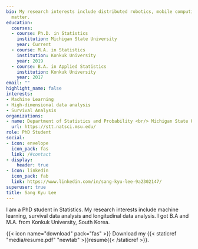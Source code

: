 ```yaml
---
bio: My research interests include distributed robotics, mobile computing and programmable
  matter.
education:
  courses:
  - course: Ph.D. in Statistics
    institution: Michigan State University
    year: Current
  - course: M.A. in Statistics
    institution: Konkuk University
    year: 2019
  - course: B.A. in Applied Statistics
    institution: Konkuk University
    year: 2017
email: ""
highlight_name: false
interests:
- Machine Learning
- High-dimensional data analysis
- Survival Analysis
organizations:
- name: Department of Statistics and Probability <br/> Michigan State University
  url: https://stt.natsci.msu.edu/
role: PhD Student
social:
- icon: envelope
  icon_pack: fas
  link: /#contact
- display:
    header: true
- icon: linkedin
  icon_pack: fab
  link: https://www.linkedin.com/in/sang-kyu-lee-9a2302147/
superuser: true
title: Sang Kyu Lee
---
```


I am a PhD student in Statistics. My research interests include machine learning, survival data analysis and longitudinal data analysis. I got B.A and M.A. from Konkuk University, South Korea.


{{< icon name="download" pack="fas" >}} Download my {{< staticref "media/resume.pdf" "newtab" >}}resumé{{< /staticref >}}.
